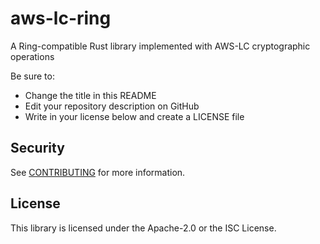 # aws-lc-ring
A Ring-compatible Rust library implemented with AWS-LC cryptographic operations

Be sure to:

* Change the title in this README
* Edit your repository description on GitHub
* Write in your license below and create a LICENSE file

## Security

See [CONTRIBUTING](CONTRIBUTING.md#security-issue-notifications) for more information.

## License

This library is licensed under the Apache-2.0 or the ISC License.
